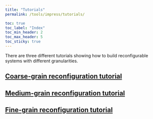 ```yaml
---
title: "Tutorials"
permalink: /tools/impress/tutorials/

toc: true
toc_label: "Index"
toc_min_header: 2
toc_max_header: 5
toc_sticky: true
---
```


There are three different tutorials showing how to build reconfigurable systems with different granularities.

## [Coarse-grain reconfiguration tutorial](/tools/impress/tutorials/coarse)
## [Medium-grain reconfiguration tutorial](/tools/impress/tutorials/medium)
## [Fine-grain reconfiguration tutorial](/tools/impress/tutorials/fine)